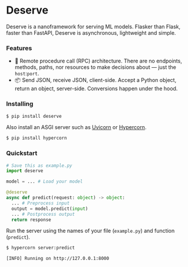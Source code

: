 # Deserve

Deserve is a nanoframework for serving ML models. Flasker than Flask, faster than FastAPI, Deserve is asynchronous, lightweight and simple.

### Features

* 🤙 Remote procedure call (RPC) architecture. There are no endpoints, methods, paths, nor resources to make decisions about — just the `host`:`port`.
* 📦 Send JSON, receive JSON, client-side. Accept a Python object, return an object, server-side. Conversions happen under the hood.

### Installing

```sh
$ pip install deserve
```

Also install an ASGI server such as [Uvicorn](https://www.uvicorn.org) or [Hypercorn](https://pgjones.gitlab.io/hypercorn).

```sh
$ pip install hypercorn
```

### Quickstart

```py
# Save this as example.py
import deserve

model = ... # Load your model

@deserve
async def predict(request: object) -> object:
  ... # Preprocess input
  output = model.predict(input)
  ... # Postprocess output
  return response
```

Run the server using the names of your file (`example.py`) and function (`predict`).

```sh
$ hypercorn server:predict

[INFO] Running on http://127.0.0.1:8000
```

